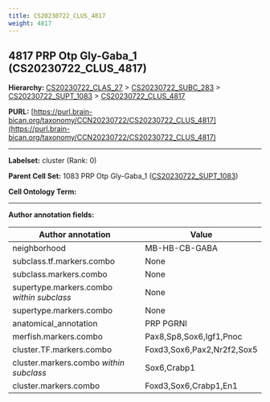 ```yaml
---
title: CS20230722_CLUS_4817
weight: 4817
---
```

## 4817 PRP Otp Gly-Gaba_1 (CS20230722_CLUS_4817)
<b>Hierarchy: </b>
[CS20230722_CLAS_27](../CS20230722_CLAS_27) >
[CS20230722_SUBC_283](../CS20230722_SUBC_283) >
[CS20230722_SUPT_1083](../CS20230722_SUPT_1083) >
[CS20230722_CLUS_4817](../CS20230722_CLUS_4817)

**PURL:** [https://purl.brain-bican.org/taxonomy/CCN20230722/CS20230722_CLUS_4817](https://purl.brain-bican.org/taxonomy/CCN20230722/CS20230722_CLUS_4817)

---


**Labelset:** cluster (Rank: 0)

**Parent Cell Set:** 1083 PRP Otp Gly-Gaba_1 ([CS20230722_SUPT_1083](../CS20230722_SUPT_1083))



**Cell Ontology Term:** 

[MARKER GENES.]: #


---

[TRANSFERRED ANNOTATIONS.]: #


[AUTHOR ANNOTATION FIELDS.]: #


**Author annotation fields:**

| Author annotation | Value |
|-------------------|-------|
|neighborhood|MB-HB-CB-GABA|
|subclass.tf.markers.combo|None|
|subclass.markers.combo|None|
|supertype.markers.combo _within subclass_|None|
|supertype.markers.combo|None|
|anatomical_annotation|PRP PGRNl|
|merfish.markers.combo|Pax8,Sp8,Sox6,Igf1,Pnoc|
|cluster.TF.markers.combo|Foxd3,Sox6,Pax2,Nr2f2,Sox5|
|cluster.markers.combo _within subclass_|Sox6,Crabp1|
|cluster.markers.combo|Foxd3,Sox6,Crabp1,En1|
